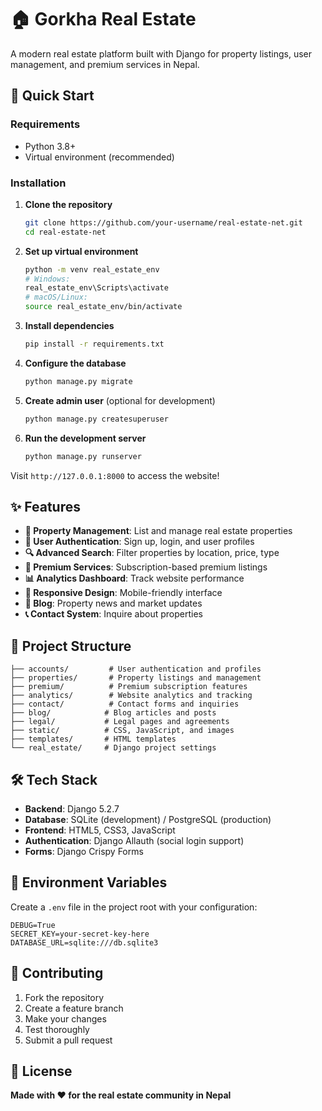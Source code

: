 # 🏠 Gorkha Real Estate

A modern real estate platform built with Django for property listings, user management, and premium services in Nepal.

## 🚀 Quick Start

### Requirements
- Python 3.8+
- Virtual environment (recommended)

### Installation

1. **Clone the repository**
   ```bash
   git clone https://github.com/your-username/real-estate-net.git
   cd real-estate-net
   ```

2. **Set up virtual environment**
   ```bash
   python -m venv real_estate_env
   # Windows:
   real_estate_env\Scripts\activate
   # macOS/Linux:
   source real_estate_env/bin/activate
   ```

3. **Install dependencies**
   ```bash
   pip install -r requirements.txt
   ```

4. **Configure the database**
   ```bash
   python manage.py migrate
   ```

5. **Create admin user** (optional for development)
   ```bash
   python manage.py createsuperuser
   ```

6. **Run the development server**
   ```bash
   python manage.py runserver
   ```

Visit `http://127.0.0.1:8000` to access the website!

## ✨ Features

- **🏢 Property Management**: List and manage real estate properties
- **👤 User Authentication**: Sign up, login, and user profiles
- **🔍 Advanced Search**: Filter properties by location, price, type
- **💎 Premium Services**: Subscription-based premium listings
- **📊 Analytics Dashboard**: Track website performance
- **📱 Responsive Design**: Mobile-friendly interface
- **📰 Blog**: Property news and market updates
- **📞 Contact System**: Inquire about properties

## 📁 Project Structure

```
├── accounts/         # User authentication and profiles
├── properties/       # Property listings and management
├── premium/          # Premium subscription features
├── analytics/        # Website analytics and tracking
├── contact/          # Contact forms and inquiries
├── blog/            # Blog articles and posts
├── legal/           # Legal pages and agreements
├── static/          # CSS, JavaScript, and images
├── templates/       # HTML templates
└── real_estate/     # Django project settings
```

## 🛠️ Tech Stack

- **Backend**: Django 5.2.7
- **Database**: SQLite (development) / PostgreSQL (production)
- **Frontend**: HTML5, CSS3, JavaScript
- **Authentication**: Django Allauth (social login support)
- **Forms**: Django Crispy Forms

## 📝 Environment Variables

Create a `.env` file in the project root with your configuration:

```env
DEBUG=True
SECRET_KEY=your-secret-key-here
DATABASE_URL=sqlite:///db.sqlite3
```

## 🤝 Contributing

1. Fork the repository
2. Create a feature branch
3. Make your changes
4. Test thoroughly
5. Submit a pull request

## 📄 License



**Made with ❤️ for the real estate community in Nepal**
